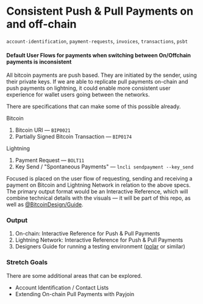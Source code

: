 # Consistent Push & Pull Payments on and off-chain 

`account-identification`, `payment-requests`, `invoices`, `transactions`, `psbt`

#### Default User Flows for payments when switching between On/Offchain payments is inconsistent

All bitcoin payments are push based. They are initiated by the sender, using their private keys. If we are able to replicate pull payments on-chain and push payments on lightning, it could enable more consistent user experience for wallet users going between the networks.

There are specifications that can make some of this possible already.

Bitcoin

1. Bitcoin URI — `BIP0021`
2. Partially Signed Bitcoin Transaction — `BIP0174`

Lightning

1. Payment Request — `BOLT11`
2. Key Send / "Spontaneous Payments" — `lncli sendpayment --key_send`

Focused is placed on the user flow of requesting, sending and receiving a payment on Bitcoin and Lightning Network in relation to the above specs. The primary output format would be an Interactive Reference, which will combine technical details with the visuals — it will be part of this repo, as well as [@BitcoinDesign/Guide](https://github.com/BitcoinDesign/Guide).

### Output

1. On-chain: Interactive Reference for Push & Pull Payments
2. Lightning Network: Interactive Reference for Push & Pull Payments
3. Designers Guide for running a testing environment ([polar](https://www.google.com/url?q=https://lightningpolar.com/&sa=D&ust=1598482989499000&usg=AOvVaw2e0337F-zQBMjQAau70qqz) or similar)

### Stretch Goals

There are some additional areas that can be explored.

- Account Identification / Contact Lists
- Extending On-chain Pull Payments with Payjoin

